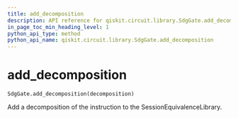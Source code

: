 ```yaml
---
title: add_decomposition
description: API reference for qiskit.circuit.library.SdgGate.add_decomposition
in_page_toc_min_heading_level: 1
python_api_type: method
python_api_name: qiskit.circuit.library.SdgGate.add_decomposition
---
```


# add\_decomposition

<span id="qiskit.circuit.library.SdgGate.add_decomposition" />

`SdgGate.add_decomposition(decomposition)`

Add a decomposition of the instruction to the SessionEquivalenceLibrary.


